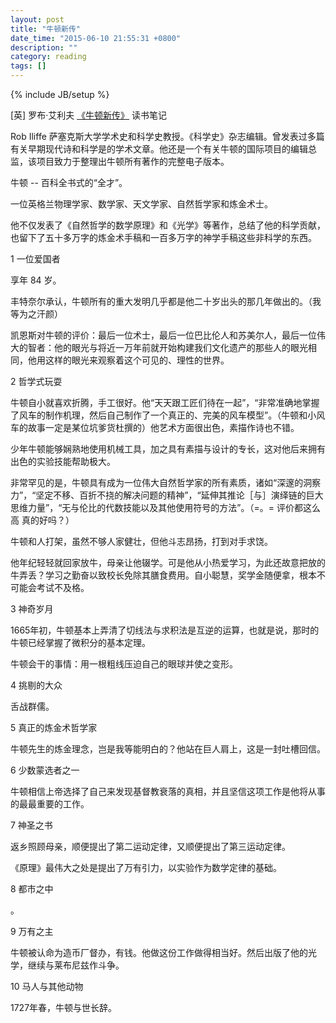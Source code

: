 ```yaml
---
layout: post
title: "牛顿新传"
date_time: "2015-06-10 21:55:31 +0800"
description: ""
category: reading
tags: []
---
```

{% include JB/setup %}

 [英] 罗布·艾利夫 [《牛顿新传》](http://book.douban.com/subject/4048021/) 读书笔记

Rob Iliffe 萨塞克斯大学学术史和科学史教授。《科学史》杂志编辑。曾发表过多篇有关早期现代诗和科学是的学术文章。他还是一个有关牛顿的国际项目的编辑总监，该项目致力于整理出牛顿所有著作的完整电子版本。

牛顿 -- 百科全书式的“全才”。

一位英格兰物理学家、数学家、天文学家、自然哲学家和炼金术士。

他不仅发表了《自然哲学的数学原理》和《光学》等著作，总结了他的科学贡献，也留下了五十多万字的炼金术手稿和一百多万字的神学手稿这些非科学的东西。

1 一位爱国者

享年 84 岁。

丰特奈尔承认，牛顿所有的重大发明几乎都是他二十岁出头的那几年做出的。（我等为之汗颜）

凯恩斯对牛顿的评价：最后一位术士，最后一位巴比伦人和苏美尔人，最后一位伟大的智者：他的眼光与将近一万年前就开始构建我们文化遗产的那些人的眼光相同，他用这样的眼光来观察着这个可见的、理性的世界。

2 哲学式玩耍

牛顿自小就喜欢折腾，手工很好。他“天天跟工匠们待在一起”，“非常准确地掌握了风车的制作机理，然后自己制作了一个真正的、完美的风车模型”。（牛顿和小风车的故事一定是某位坑爹货杜撰的）他艺术方面很出色，素描作诗也不错。

少年牛顿能够娴熟地使用机械工具，加之具有素描与设计的专长，这对他后来拥有出色的实验技能帮助极大。

非常罕见的是，牛顿具有成为一位伟大自然哲学家的所有素质，诸如“深邃的洞察力”，“坚定不移、百折不挠的解决问题的精神”，“延伸其推论［与］演绎链的巨大思维力量”，“无与伦比的代数技能以及其他使用符号的方法”。（=。= 评价都这么高 真的好吗？）

牛顿和人打架，虽然不够人家健壮，但他斗志昂扬，打到对手求饶。

他年纪轻轻就回家放牛，母亲让他辍学。可是他从小热爱学习，为此还故意把放的牛弄丢？学习之勤奋以致校长免除其膳食费用。自小聪慧，奖学金随便拿，根本不可能会考试不及格。

3 神奇岁月

1665年初，牛顿基本上弄清了切线法与求积法是互逆的运算，也就是说，那时的牛顿已经掌握了微积分的基本定理。

牛顿会干的事情：用一根粗线压迫自己的眼球并使之变形。

4 挑剔的大众

舌战群儒。

5 真正的炼金术哲学家

牛顿先生的炼金理念，岂是我等能明白的？他站在巨人肩上，这是一封吐槽回信。

6 少数蒙选者之一

牛顿相信上帝选择了自己来发现基督教衰落的真相，并且坚信这项工作是他将从事的最最重要的工作。

7 神圣之书

返乡照顾母亲，顺便提出了第二运动定律，又顺便提出了第三运动定律。

《原理》最伟大之处是提出了万有引力，以实验作为数学定律的基础。

8 都市之中

。

9 万有之主

牛顿被认命为造币厂督办，有钱。他做这份工作做得相当好。然后出版了他的光学，继续与莱布尼兹作斗争。

10 马人与其他动物

1727年春，牛顿与世长辞。